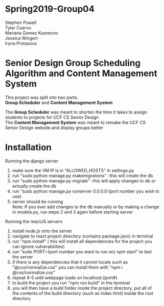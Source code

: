 # Spring2019-Group04
Stephen Powell<br />
Tyler Cuervo<br />
Mariana Gomez Kusnecov<br />
Jessica Wingert<br />
Iryna Protasova<br />

# Senior Design Group Scheduling Algorithm and Content Management System
This project was split into two parts.<br />
**Group Scheduler** and **Content Management System**

The **Group Scheduler** was meant to shorten the time it takes to assign students to projects for UCF CS Senior Design<br />
The **Content Management System** was meant to remake the UCF CS Senior Design website and display groups better

# Installation

Running the django server
1) make sure the VM IP is in "ALLOWED_HOSTS" in settings.py
2) run "sudo python manage.py makemigrations"
    -this will create the db. 
3) run "sudo python manage.py migrate"
    -this will apply changes to db or actually create the db
4) run "sudo python manage.py runserver 0.0.0.0:{port number you wish to use}
5) server should be running<br />
Note: If you ever add changes to the db manually or by making a change in models.py, run steps
    2 and 3 again before starting server

Running the reactJS servers
1) install node.js onto the server
2) navigate to react project directory (contains package.json) in terminal
3) run "npm install" ( this will install all dependencies for the project you can ignore vulnerabilities)
4) run "sudo PORT={port number you want to run on} npm start" to test the server
5) if there is any dependencies that it cannot locate such as "@css/normalize.css" you can install them with "npm i @css/normalize.css"
6) repeat 4-5 until webpage loads on localhost:{port#}
7) to build the project you run "npm run build" in the terminal
8) you will then have a build folder inside the project directory. put all of the contents of the build directory (such as index.html) inside the root directory